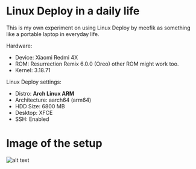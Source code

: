 # Linux Deploy in a daily life

This is my own experiment on using Linux Deploy by meefik as something like a portable laptop in everyday life.

Hardware:
- Device: Xiaomi Redmi 4X
- ROM: Resurrection Remix 6.0.0 (Oreo) other ROM might work too.
- Kernel: 3.18.71

Linux Deploy settings:
- Distro: **Arch Linux ARM**
- Architecture: aarch64 (arm64)
- HDD Size: 6800 MB
- Desktop: XFCE
- SSH: Enabled

# Image of the setup
![alt text](https://cdn.discordapp.com/attachments/370595587097362456/459991563704074240/IMG_20180623_132656.jpg "IRL Setup of how it should be")

